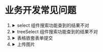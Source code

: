 # 业务开发常见问题

1. <details>
   <summary>select 组件搜索功能查到的结果不对</summary>

   是因为 antd 默认查找的是`value`的值，添加`optionFilterProp: 'label'`按照 label 查找，如果重定向了 `label`注意替换为重定向的字段
   </details>

2. <details>
   <summary>treeSelect 组件搜索功能查到的结果不对</summary>

   原因同上，添加`treeNodeFilterProp: 'label'`按照 label 查找，如果重定向了 `label`注意替换为重定向的字段
   </details>

3. <details>
   <summary> 表格嵌套表单提交 </summary>

   参考[停送电配置 >> 高压操作票 >> 配置步骤](/src/views/archives/powerCutConfig/operationTicket/index.vue)
   </details>

4. <details>
   <summary>  上传图片 </summary>

   参考[停送电配置 >> 供电系统图 >> 新建编辑](/src/views/archives/powerCutConfig/powerSystemList/editModal.vue)
   </details>
